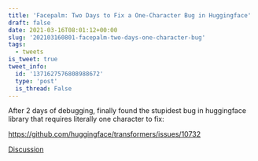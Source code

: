 ```yaml
---
title: 'Facepalm: Two Days to Fix a One-Character Bug in Huggingface'
draft: false
date: 2021-03-16T08:01:12+00:00
slug: '202103160801-facepalm-two-days-one-character-bug'
tags:
  - tweets
is_tweet: true
tweet_info:
  id: '1371627576808988672'
  type: 'post'
  is_thread: False
---
```




After 2 days of debugging, finally found the stupidest bug in huggingface library that requires literally one character to fix:

<https://github.com/huggingface/transformers/issues/10732>

[Discussion](https://x.com/sytelus/status/1371627576808988672)
